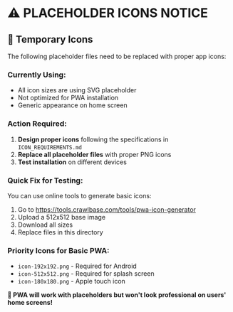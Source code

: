 # ⚠️ PLACEHOLDER ICONS NOTICE

## 🎨 **Temporary Icons**

The following placeholder files need to be replaced with proper app icons:

### **Currently Using:**
- All icon sizes are using SVG placeholder
- Not optimized for PWA installation
- Generic appearance on home screen

### **Action Required:**
1. **Design proper icons** following the specifications in `ICON_REQUIREMENTS.md`
2. **Replace all placeholder files** with proper PNG icons
3. **Test installation** on different devices

### **Quick Fix for Testing:**
You can use online tools to generate basic icons:
1. Go to https://tools.crawlbase.com/tools/pwa-icon-generator
2. Upload a 512x512 base image
3. Download all sizes
4. Replace files in this directory

### **Priority Icons for Basic PWA:**
- `icon-192x192.png` - Required for Android
- `icon-512x512.png` - Required for splash screen
- `icon-180x180.png` - Apple touch icon

**🚨 PWA will work with placeholders but won't look professional on users' home screens!**